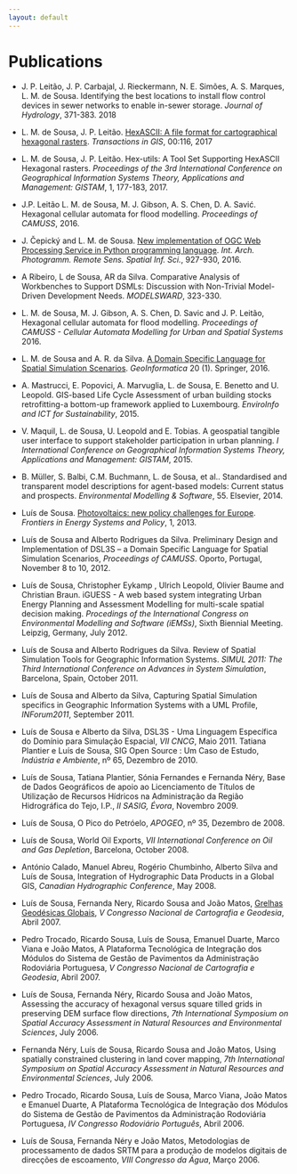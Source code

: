 ```yaml
---
layout: default
---
```


Publications
=======================

- J. P. Leitão, J. P. Carbajal, J. Rieckermann, N. E. Simões, A. S. Marques, L. M. de Sousa. Identifying the best locations to install flow control devices in sewer networks to enable in-sewer storage. *Journal of Hydrology*, 371-383.	2018

	
- L. M. de Sousa, J. P. Leitão. [HexASCII: A file format for cartographical hexagonal rasters](https://github.com/ldesousa/ldesousa.github.io/raw/master/documents/HexASCII_Specification.pdf). *Transactions in GIS*,	00:116, 2017

	
- L. M. de Sousa, J. P. Leitão. Hex-utils: A Tool Set Supporting HexASCII Hexagonal rasters. *Proceedings of the 3rd International Conference on Geographical Information Systems Theory, Applications and Management: GISTAM*, 1,
177-183,	2017.

	
- J.P. Leitão L. M. de Sousa, M. J. Gibson, A. S. Chen, D. A. Savić. Hexagonal cellular automata for flood modelling. *Proceedings of CAMUSS*, 2016.

	
- J. Čepický and L. M. de Sousa. [New implementation of OGC Web Processing Service in Python programming language](https://www.int-arch-photogramm-remote-sens-spatial-inf-sci.net/XLI-B7/927/2016/isprs-archives-XLI-B7-927-2016.pdf). *Int. Arch. Photogramm. Remote Sens. Spatial Inf. Sci.*, 927-930,	2016.
	
	
- A Ribeiro, L de Sousa, AR da Silva. Comparative Analysis of Workbenches to Support DSMLs: Discussion with Non-Trivial Model-Driven Development Needs. *MODELSWARD*, 323-330.


- L. M. de Sousa, M. J. Gibson, A. S. Chen, D. Savic and J. P. Leitão, Hexagonal cellular automata for flood modelling. *Proceedings of CAMUSS - Cellular Automata Modelling for Urban and Spatial Systems* 2016.


- L. M. de Sousa and A. R. da Silva. [A Domain Specific Language for Spatial Simulation Scenarios](). *GeoInformatica* 20 (1). Springer, 2016.


- A. Mastrucci, E. Popovici, A. Marvuglia, L. de Sousa, E. Benetto and U. Leopold. GIS-based Life Cycle Assessment of urban building stocks retrofitting-a bottom-up framework applied to Luxembourg. *EnviroInfo and ICT for Sustainability*, 2015.


- V. Maquil, L. de Sousa, U. Leopold and E. Tobias. A geospatial tangible user interface to support stakeholder participation in urban planning. *I International Conference on Geographical Information Systems Theory, Applications and Management: GISTAM*, 2015.


- B. Müller, S. Balbi, C.M. Buchmann, L. de Sousa, et al.. Standardised and
transparent model descriptions for agent-based models: Current status and prospects. *Environmental Modelling & Software*, 55. Elsevier, 2014.


- Luís de Sousa. [Photovoltaics: new policy challenges for Europe](https://www.frontiersin.org/articles/10.3389/fenrg.2013.00007/full). *Frontiers in Energy Systems and Policy*, 1, 2013.


- Luís de Sousa and Alberto Rodrigues da Silva. Preliminary Design and Implementation of DSL3S – a Domain Specific Language for Spatial Simulation Scenarios, *Proceedings of CAMUSS*. Oporto, Portugal, November 8 to 10, 2012.


- Luís de Sousa, Christopher Eykamp , Ulrich Leopold, Olivier Baume and Christian Braun. iGUESS - A web based system integrating Urban Energy Planning and Assessment Modelling for multi-scale spatial decision making. *Procedings of the International Congress on Environmental Modelling and Software (iEMSs)*, Sixth Biennial Meeting. Leipzig, Germany, July 2012. 


- Luís de Sousa and Alberto Rodrigues da Silva. Review of Spatial Simulation Tools for Geographic Information Systems. *SIMUL 2011: The Third International Conference on Advances in System Simulation*, Barcelona, Spain, October 2011.


- Luís de Sousa and Alberto da Silva, Capturing Spatial Simulation specifics in Geographic Information Systems with a UML Profile, *INForum2011*, September 2011.


- Luís de Sousa e Alberto da Silva, DSL3S - Uma Linguagem Específica do Domínio para Simulação Espacial, *VII CNCG*, Maio 2011.
Tatiana Plantier e Luís de Sousa, SIG Open Source : Um Caso de Estudo, *Indústria e Ambiente*, nº 65, Dezembro de 2010.


- Luís de Sousa, Tatiana Plantier, Sónia Fernandes e Fernanda Néry, Base de Dados Geográficos de apoio ao Licenciamento de Títulos de Utilização de Recursos Hídricos na Administração da Região Hidrográfica do Tejo, I.P., *II SASIG, Évora*, Novembro 2009.


- Luís de Sousa, O Pico do Petróelo, *APOGEO*, nº 35, Dezembro de 2008.


- Luís de Sousa, World Oil Exports, *VII International Conference on Oil and Gas Depletion*, Barcelona, October 2008.


- António Calado, Manuel Abreu, Rogério Chumbinho, Alberto Silva and Luís de Sousa, Integration of Hydrographic Data Products in a Global GIS, *Canadian Hydrographic Conference*, May 2008.


- Luís de Sousa, Fernanda Nery, Ricardo Sousa and João Matos, [Grelhas Geodésicas Globais](http://ftp.igeo.pt/instituto/cegig/got/3_Docs/Files/Sousa_Sousa_Nery_Matos_2007_Grelhas.pdf), *V Congresso Nacional de Cartografia e Geodesia*, Abril 2007.


- Pedro Trocado, Ricardo Sousa, Luís de Sousa, Emanuel Duarte, Marco Viana e João Matos, A Plataforma Tecnológica de Integração dos Módulos do Sistema de Gestão de Pavimentos da Administração Rodoviária Portuguesa, *V Congresso Nacional de Cartografia e Geodesia*, Abril 2007.


- Luís de Sousa, Fernanda Néry, Ricardo Sousa and João Matos, Assessing the accuracy of hexagonal versus square tilled grids in preserving DEM surface flow directions, *7th International Symposium on Spatial Accuracy Assessment in Natural Resources and Environmental Sciences*, July 2006.


- Fernanda Néry, Luís de Sousa, Ricardo Sousa and João Matos, Using spatially constrained clustering in land cover mapping, *7th International Symposium on Spatial Accuracy Assessment in Natural Resources and Environmental Sciences*, July 2006.


- Pedro Trocado, Ricardo Sousa, Luís de Sousa, Marco Viana, João Matos e Emanuel Duarte, A Plataforma Tecnológica de Integração dos Módulos do Sistema de Gestão de Pavimentos da Administração Rodoviária Portuguesa, *IV Congresso Rodoviário Português*, Abril 2006.


- Luís de Sousa, Fernanda Néry e João Matos, Metodologias de processamento de dados SRTM para a produção de modelos digitais de 
direcções de escoamento, *VIII Congresso da Água*, Março 2006.

